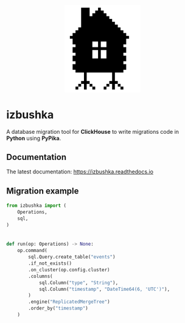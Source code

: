<p align="center">
    <img src="https://github.com/meowmeowcode/izbushka/blob/main/docs/source/_static/izbushka.png" width="200" alt="misery" />
</p>

# izbushka

A database migration tool for **ClickHouse** to write migrations code in **Python** using **PyPika**.

## Documentation

The latest documentation: https://izbushka.readthedocs.io

## Migration example

```python
from izbushka import (
    Operations,
    sql,
)


def run(op: Operations) -> None:
    op.command(
        sql.Query.create_table("events")
        .if_not_exists()
        .on_cluster(op.config.cluster)
        .columns(
            sql.Column("type", "String"),
            sql.Column("timestamp", "DateTime64(6, 'UTC')"),
        )
        .engine("ReplicatedMergeTree")
        .order_by("timestamp")
    )
```
